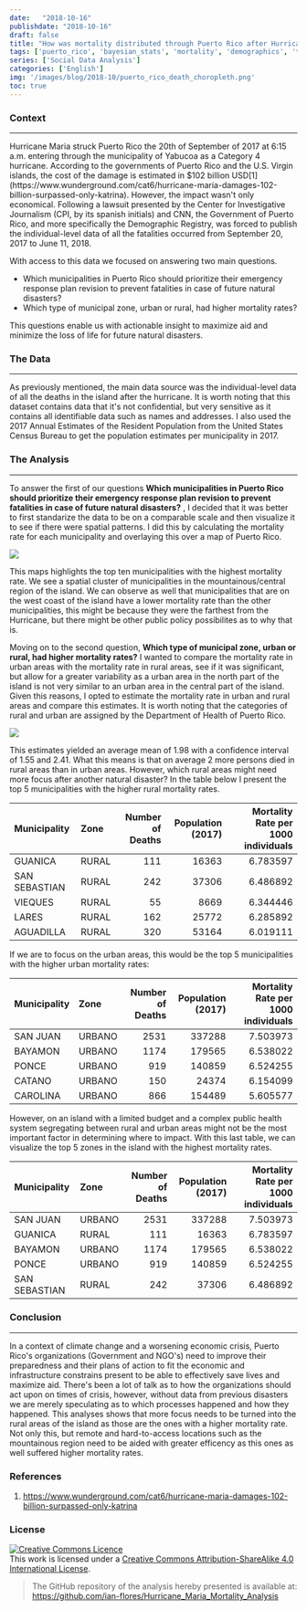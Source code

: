 ```yaml
---
date:   "2018-10-16"
publishdate: "2018-10-16"
draft: false
title: "How was mortality distributed through Puerto Rico after Hurricane Maria?"
tags: ['puerto_rico', 'bayesian_stats', 'mortality', 'demographics', 'tr-blog']
series: ['Social Data Analysis']
categories: ['English']
img: '/images/blog/2018-10/puerto_rico_death_choropleth.png'
toc: true
---
```


### Context

<hr>
Hurricane Maria struck Puerto Rico the 20th of September of 2017 at 6:15 a.m. entering through the municipality of Yabucoa as a Category 4 hurricane. According to the governments of Puerto Rico and the U.S. Virgin islands, the cost of the damage is estimated in $102 billion USD[1](https://www.wunderground.com/cat6/hurricane-maria-damages-102-billion-surpassed-only-katrina). However, the impact wasn't only economical. Following a lawsuit presented by the Center for Investigative Journalism (CPI, by its spanish initials) and CNN, the Government of Puerto Rico, and more specifically the Demographic Registry, was forced to publish the individual-level data of all the fatalities occurred from September 20, 2017 to June 11, 2018.

With access to this data we focused on answering two main questions.

-   Which municipalities in Puerto Rico should prioritize their emergency response plan revision to prevent fatalities in case of future natural disasters?
-   Which type of municipal zone, urban or rural, had higher mortality rates?

This questions enable us with actionable insight to maximize aid and minimize the loss of life for future natural disasters.

### The Data

<hr>
As previously mentioned, the main data source was the individual-level data of all the deaths in the island after the hurricane. It is worth noting that this dataset contains data that it's not confidential, but very sensitive as it contains all identifiable data such as names and addresses. I also used the 2017 Annual Estimates of the Resident Population from the United States Census Bureau to get the population estimates per municipality in 2017.

### The Analysis

<hr>

To answer the first of our questions **Which municipalities in Puerto Rico should prioritize their emergency response plan revision to prevent fatalities in case of future natural disasters?** , I decided that it was better to first standarize the data to be on a comparable scale and then visualize it to see if there were spatial patterns. I did this by calculating the mortality rate for each municipality and overlaying this over a map of Puerto Rico.

![](https://raw.githubusercontent.com/ian-flores/Hurricane_Maria_Mortality_Analysis/master/analysis/figs/puerto_rico_death_choropleth.png)

This maps highlights the top ten municipalities with the highest mortality rate. We see a spatial cluster of municipalities in the mountainous/central region of the island. We can observe as well that municipalities that are on the west coast of the island have a lower mortality rate than the other municipalities, this might be because they were the farthest from the Hurricane, but there might be other public policy possibilites as to why that is.

Moving on to the second question, **Which type of municipal zone, urban or rural, had higher mortality rates?** I wanted to compare the mortality rate in urban areas with the mortality rate in rural areas, see if it was significant, but allow for a greater variability as a urban area in the north part of the island is not very similar to an urban area in the central part of the island. Given this reasons, I opted to estimate the mortality rate in urban and rural areas and compare this estimates. It is worth noting that the categories of rural and urban are assigned by the Department of Health of Puerto Rico.

![](https://raw.githubusercontent.com/ian-flores/Hurricane_Maria_Mortality_Analysis/master/analysis/figs/difference_of_means.png)

This estimates yielded an average mean of 1.98 with a confidence interval of 1.55 and 2.41. What this means is that on average 2 more persons died in rural areas than in urban areas. However, which rural areas might need more focus after another natural disaster? In the table below I present the top 5 municipalities with the higher rural mortality rates.

| Municipality  | Zone  |  Number of Deaths|  Population (2017)|  Mortality Rate per 1000 individuals|
|:--------------|:------|-----------------:|------------------:|------------------------------------:|
| GUANICA       | RURAL |               111|              16363|                             6.783597|
| SAN SEBASTIAN | RURAL |               242|              37306|                             6.486892|
| VIEQUES       | RURAL |                55|               8669|                             6.344446|
| LARES         | RURAL |               162|              25772|                             6.285892|
| AGUADILLA     | RURAL |               320|              53164|                             6.019111|

If we are to focus on the urban areas, this would be the top 5 municipalities with the higher urban mortality rates:

| Municipality | Zone   |  Number of Deaths|  Population (2017)|  Mortality Rate per 1000 individuals|
|:-------------|:-------|-----------------:|------------------:|------------------------------------:|
| SAN JUAN     | URBANO |              2531|             337288|                             7.503973|
| BAYAMON      | URBANO |              1174|             179565|                             6.538022|
| PONCE        | URBANO |               919|             140859|                             6.524255|
| CATANO       | URBANO |               150|              24374|                             6.154099|
| CAROLINA     | URBANO |               866|             154489|                             5.605577|

However, on an island with a limited budget and a complex public health system segregating between rural and urban areas might not be the most important factor in determining where to impact. With this last table, we can visualize the top 5 zones in the island with the highest mortality rates.

| Municipality  | Zone   |  Number of Deaths|  Population (2017)|  Mortality Rate per 1000 individuals|
|:--------------|:-------|-----------------:|------------------:|------------------------------------:|
| SAN JUAN      | URBANO |              2531|             337288|                             7.503973|
| GUANICA       | RURAL  |               111|              16363|                             6.783597|
| BAYAMON       | URBANO |              1174|             179565|                             6.538022|
| PONCE         | URBANO |               919|             140859|                             6.524255|
| SAN SEBASTIAN | RURAL  |               242|              37306|                             6.486892|

### Conclusion

<hr>
In a context of climate change and a worsening economic crisis, Puerto Rico's organizations (Government and NGO's) need to improve their preparedness and their plans of action to fit the economic and infrastructure constrains present to be able to effectively save lives and maximize aid. There's been a lot of talk as to how the organizations should act upon on times of crisis, however, without data from previous disasters we are merely speculating as to which processes happened and how they happened. This analyses shows that more focus needs to be turned into the rural areas of the island as those are the ones with a higher mortality rate. Not only this, but remote and hard-to-access locations such as the mountainous region need to be aided with greater efficency as this ones as well suffered higher mortality rates.

### References

1.  <https://www.wunderground.com/cat6/hurricane-maria-damages-102-billion-surpassed-only-katrina>

### License

<a rel="license" href="http://creativecommons.org/licenses/by-sa/4.0/"><img alt="Creative Commons Licence" style="border-width:0" src="https://i.creativecommons.org/l/by-sa/4.0/88x31.png" /></a><br />This work is licensed under a <a rel="license" href="http://creativecommons.org/licenses/by-sa/4.0/">Creative Commons Attribution-ShareAlike 4.0 International License</a>.

> The GitHub repository of the analysis hereby presented is available at: <https://github.com/ian-flores/Hurricane_Maria_Mortality_Analysis>
